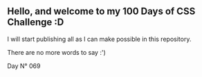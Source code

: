 ## Hello, and welcome to my 100 Days of CSS Challenge :D

I will start publishing all as I can make possible in this repository.

There are no more words to say :')

Day N° 069